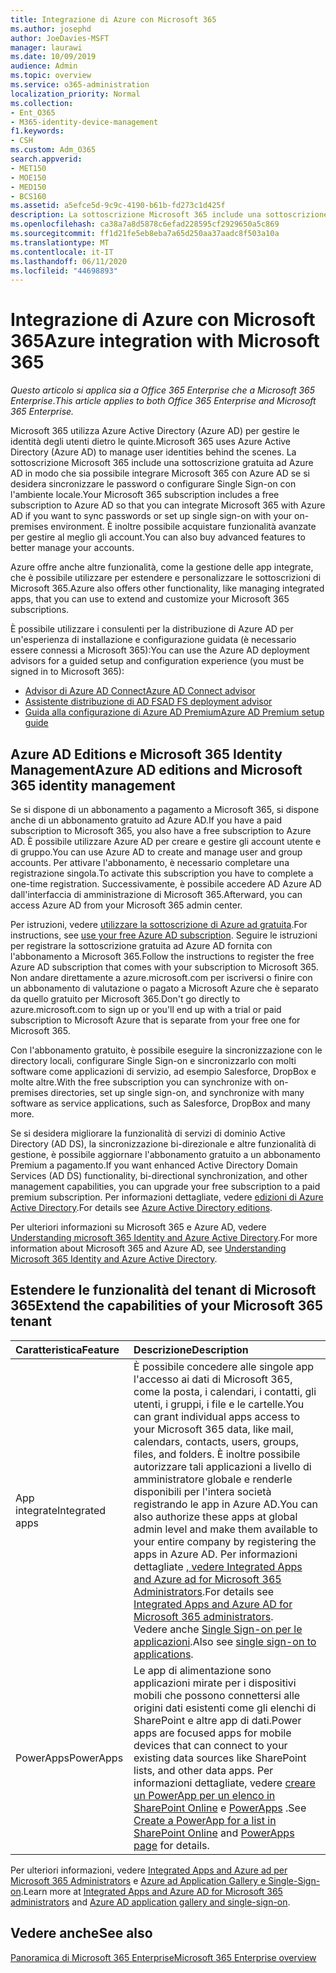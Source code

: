 ```yaml
---
title: Integrazione di Azure con Microsoft 365
ms.author: josephd
author: JoeDavies-MSFT
manager: laurawi
ms.date: 10/09/2019
audience: Admin
ms.topic: overview
ms.service: o365-administration
localization_priority: Normal
ms.collection:
- Ent_O365
- M365-identity-device-management
f1.keywords:
- CSH
ms.custom: Adm_O365
search.appverid:
- MET150
- MOE150
- MED150
- BCS160
ms.assetid: a5efce5d-9c9c-4190-b61b-fd273c1d425f
description: La sottoscrizione Microsoft 365 include una sottoscrizione ad Azure AD. Integrazione di Microsoft 365 con Azure AD se si desidera sincronizzare la password o l'accesso Single Sign-on con l'ambiente locale.
ms.openlocfilehash: ca38a7a8d5878c6efad228595cf2929650a5c869
ms.sourcegitcommit: ff1d21fe5eb8eba7a65d250aa37aadc8f503a10a
ms.translationtype: MT
ms.contentlocale: it-IT
ms.lasthandoff: 06/11/2020
ms.locfileid: "44698893"
---
```

# <a name="azure-integration-with-microsoft-365"></a><span data-ttu-id="1647b-104">Integrazione di Azure con Microsoft 365</span><span class="sxs-lookup"><span data-stu-id="1647b-104">Azure integration with Microsoft 365</span></span>

<span data-ttu-id="1647b-105">*Questo articolo si applica sia a Office 365 Enterprise che a Microsoft 365 Enterprise*.</span><span class="sxs-lookup"><span data-stu-id="1647b-105">*This article applies to both Office 365 Enterprise and Microsoft 365 Enterprise.*</span></span>

<span data-ttu-id="1647b-106">Microsoft 365 utilizza Azure Active Directory (Azure AD) per gestire le identità degli utenti dietro le quinte.</span><span class="sxs-lookup"><span data-stu-id="1647b-106">Microsoft 365 uses Azure Active Directory (Azure AD) to manage user identities behind the scenes.</span></span> <span data-ttu-id="1647b-107">La sottoscrizione Microsoft 365 include una sottoscrizione gratuita ad Azure AD in modo che sia possibile integrare Microsoft 365 con Azure AD se si desidera sincronizzare le password o configurare Single Sign-on con l'ambiente locale.</span><span class="sxs-lookup"><span data-stu-id="1647b-107">Your Microsoft 365 subscription includes a free subscription to Azure AD so that you can integrate Microsoft 365 with Azure AD if you want to sync passwords or set up single sign-on with your on-premises environment.</span></span> <span data-ttu-id="1647b-108">È inoltre possibile acquistare funzionalità avanzate per gestire al meglio gli account.</span><span class="sxs-lookup"><span data-stu-id="1647b-108">You can also buy advanced features to better manage your accounts.</span></span>
  
<span data-ttu-id="1647b-109">Azure offre anche altre funzionalità, come la gestione delle app integrate, che è possibile utilizzare per estendere e personalizzare le sottoscrizioni di Microsoft 365.</span><span class="sxs-lookup"><span data-stu-id="1647b-109">Azure also offers other functionality, like managing integrated apps, that you can use to extend and customize your Microsoft 365 subscriptions.</span></span>
  
<span data-ttu-id="1647b-110">È possibile utilizzare i consulenti per la distribuzione di Azure AD per un'esperienza di installazione e configurazione guidata (è necessario essere connessi a Microsoft 365):</span><span class="sxs-lookup"><span data-stu-id="1647b-110">You can use the Azure AD deployment advisors for a guided setup and configuration experience (you must be signed in to Microsoft 365):</span></span>

 - [<span data-ttu-id="1647b-111">Advisor di Azure AD Connect</span><span class="sxs-lookup"><span data-stu-id="1647b-111">Azure AD Connect advisor</span></span>](https://aka.ms/aadconnectpwsync)
 - [<span data-ttu-id="1647b-112">Assistente distribuzione di AD FS</span><span class="sxs-lookup"><span data-stu-id="1647b-112">AD FS deployment advisor</span></span>](https://aka.ms/adfsguidance)
 - [<span data-ttu-id="1647b-113">Guida alla configurazione di Azure AD Premium</span><span class="sxs-lookup"><span data-stu-id="1647b-113">Azure AD Premium setup guide</span></span>](https://aka.ms/aadpguidance)
  
## <a name="azure-ad-editions-and-microsoft-365-identity-management"></a><span data-ttu-id="1647b-114">Azure AD Editions e Microsoft 365 Identity Management</span><span class="sxs-lookup"><span data-stu-id="1647b-114">Azure AD editions and Microsoft 365 identity management</span></span>

<span data-ttu-id="1647b-115">Se si dispone di un abbonamento a pagamento a Microsoft 365, si dispone anche di un abbonamento gratuito ad Azure AD.</span><span class="sxs-lookup"><span data-stu-id="1647b-115">If you have a paid subscription to Microsoft 365, you also have a free subscription to Azure AD.</span></span> <span data-ttu-id="1647b-116">È possibile utilizzare Azure AD per creare e gestire gli account utente e di gruppo.</span><span class="sxs-lookup"><span data-stu-id="1647b-116">You can use Azure AD to create and manage user and group accounts.</span></span> <span data-ttu-id="1647b-117">Per attivare l'abbonamento, è necessario completare una registrazione singola.</span><span class="sxs-lookup"><span data-stu-id="1647b-117">To activate this subscription you have to complete a one-time registration.</span></span> <span data-ttu-id="1647b-118">Successivamente, è possibile accedere AD Azure AD dall'interfaccia di amministrazione di Microsoft 365.</span><span class="sxs-lookup"><span data-stu-id="1647b-118">Afterward, you can access Azure AD from your Microsoft 365 admin center.</span></span> 

<span data-ttu-id="1647b-119">Per istruzioni, vedere [utilizzare la sottoscrizione di Azure ad gratuita](https://go.microsoft.com/fwlink/p/?LinkId=617127).</span><span class="sxs-lookup"><span data-stu-id="1647b-119">For instructions, see [use your free Azure AD subscription](https://go.microsoft.com/fwlink/p/?LinkId=617127).</span></span> <span data-ttu-id="1647b-120">Seguire le istruzioni per registrare la sottoscrizione gratuita ad Azure AD fornita con l'abbonamento a Microsoft 365.</span><span class="sxs-lookup"><span data-stu-id="1647b-120">Follow the instructions to register the free Azure AD subscription that comes with your subscription to Microsoft 365.</span></span> <span data-ttu-id="1647b-121">Non andare direttamente a azure.microsoft.com per iscriversi o finire con un abbonamento di valutazione o pagato a Microsoft Azure che è separato da quello gratuito per Microsoft 365.</span><span class="sxs-lookup"><span data-stu-id="1647b-121">Don't go directly to azure.microsoft.com to sign up or you'll end up with a trial or paid subscription to Microsoft Azure that is separate from your free one for Microsoft 365.</span></span> 
  
<span data-ttu-id="1647b-122">Con l'abbonamento gratuito, è possibile eseguire la sincronizzazione con le directory locali, configurare Single Sign-on e sincronizzarlo con molti software come applicazioni di servizio, ad esempio Salesforce, DropBox e molte altre.</span><span class="sxs-lookup"><span data-stu-id="1647b-122">With the free subscription you can synchronize with on-premises directories, set up single sign-on, and synchronize with many software as service applications, such as Salesforce, DropBox and many more.</span></span>
  
<span data-ttu-id="1647b-123">Se si desidera migliorare la funzionalità di servizi di dominio Active Directory (AD DS), la sincronizzazione bi-direzionale e altre funzionalità di gestione, è possibile aggiornare l'abbonamento gratuito a un abbonamento Premium a pagamento.</span><span class="sxs-lookup"><span data-stu-id="1647b-123">If you want enhanced Active Directory Domain Services (AD DS) functionality, bi-directional synchronization, and other management capabilities, you can upgrade your free subscription to a paid premium subscription.</span></span> <span data-ttu-id="1647b-124">Per informazioni dettagliate, vedere [edizioni di Azure Active Directory](https://azure.microsoft.com/pricing/details/active-directory/).</span><span class="sxs-lookup"><span data-stu-id="1647b-124">For details see [Azure Active Directory editions](https://azure.microsoft.com/pricing/details/active-directory/).</span></span>
  
<span data-ttu-id="1647b-125">Per ulteriori informazioni su Microsoft 365 e Azure AD, vedere [Understanding microsoft 365 Identity and Azure Active Directory](about-office-365-identity.md).</span><span class="sxs-lookup"><span data-stu-id="1647b-125">For more information about Microsoft 365 and Azure AD, see [Understanding Microsoft 365 Identity and Azure Active Directory](about-office-365-identity.md).</span></span>
  
## <a name="extend-the-capabilities-of-your-microsoft-365-tenant"></a><span data-ttu-id="1647b-126">Estendere le funzionalità del tenant di Microsoft 365</span><span class="sxs-lookup"><span data-stu-id="1647b-126">Extend the capabilities of your Microsoft 365 tenant</span></span>

|<span data-ttu-id="1647b-127">**Caratteristica**</span><span class="sxs-lookup"><span data-stu-id="1647b-127">**Feature**</span></span>|<span data-ttu-id="1647b-128">**Descrizione**</span><span class="sxs-lookup"><span data-stu-id="1647b-128">**Description**</span></span>|
|:-----|:-----|
|<span data-ttu-id="1647b-129">App integrate</span><span class="sxs-lookup"><span data-stu-id="1647b-129">Integrated apps</span></span>  <br/> |<span data-ttu-id="1647b-130">È possibile concedere alle singole app l'accesso ai dati di Microsoft 365, come la posta, i calendari, i contatti, gli utenti, i gruppi, i file e le cartelle.</span><span class="sxs-lookup"><span data-stu-id="1647b-130">You can grant individual apps access to your Microsoft 365 data, like mail, calendars, contacts, users, groups, files, and folders.</span></span> <span data-ttu-id="1647b-131">È inoltre possibile autorizzare tali applicazioni a livello di amministratore globale e renderle disponibili per l'intera società registrando le app in Azure AD.</span><span class="sxs-lookup"><span data-stu-id="1647b-131">You can also authorize these apps at global admin level and make them available to your entire company by registering the apps in Azure AD.</span></span> <span data-ttu-id="1647b-132">Per informazioni dettagliate [, vedere Integrated Apps and Azure ad for Microsoft 365 Administrators](https://support.office.com/article/cb2250e3-451e-416f-bf4e-363549652c2a).</span><span class="sxs-lookup"><span data-stu-id="1647b-132">For details see [Integrated Apps and Azure AD for Microsoft 365 administrators](https://support.office.com/article/cb2250e3-451e-416f-bf4e-363549652c2a).</span></span>  <br/> <span data-ttu-id="1647b-133">Vedere anche [Single Sign-on per le applicazioni](https://go.microsoft.com/fwlink/p/?LinkId=698604).</span><span class="sxs-lookup"><span data-stu-id="1647b-133">Also see [single sign-on to applications](https://go.microsoft.com/fwlink/p/?LinkId=698604).</span></span>  <br/> |
|<span data-ttu-id="1647b-134">PowerApps</span><span class="sxs-lookup"><span data-stu-id="1647b-134">PowerApps</span></span>  <br/> | <span data-ttu-id="1647b-135">Le app di alimentazione sono applicazioni mirate per i dispositivi mobili che possono connettersi alle origini dati esistenti come gli elenchi di SharePoint e altre app di dati.</span><span class="sxs-lookup"><span data-stu-id="1647b-135">Power apps are focused apps for mobile devices that can connect to your existing data sources like SharePoint lists, and other data apps.</span></span> <span data-ttu-id="1647b-136">Per informazioni dettagliate, vedere [creare un PowerApp per un elenco in SharePoint Online](https://support.office.com/article/9338b2d2-67ac-4b81-8e67-97da27e5e9ab) e [PowerApps](https://powerapps.microsoft.com/) .</span><span class="sxs-lookup"><span data-stu-id="1647b-136">See [Create a PowerApp for a list in SharePoint Online](https://support.office.com/article/9338b2d2-67ac-4b81-8e67-97da27e5e9ab) and [PowerApps page](https://powerapps.microsoft.com/) for details.</span></span>  <br/> |
   
<span data-ttu-id="1647b-137">Per ulteriori informazioni, vedere [Integrated Apps and Azure ad per Microsoft 365 Administrators](integrated-apps-and-azure-ads.md) e [Azure ad Application Gallery e Single-Sign-on](https://docs.microsoft.com/azure/active-directory/manage-apps/what-is-single-sign-on).</span><span class="sxs-lookup"><span data-stu-id="1647b-137">Learn more at [Integrated Apps and Azure AD for Microsoft 365 administrators](integrated-apps-and-azure-ads.md) and [Azure AD application gallery and single-sign-on](https://docs.microsoft.com/azure/active-directory/manage-apps/what-is-single-sign-on).</span></span>

## <a name="see-also"></a><span data-ttu-id="1647b-138">Vedere anche</span><span class="sxs-lookup"><span data-stu-id="1647b-138">See also</span></span>

[<span data-ttu-id="1647b-139">Panoramica di Microsoft 365 Enterprise</span><span class="sxs-lookup"><span data-stu-id="1647b-139">Microsoft 365 Enterprise overview</span></span>](https://docs.microsoft.com/microsoft-365/enterprise/microsoft-365-overview)
